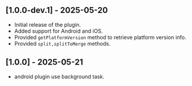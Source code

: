 

## [1.0.0-dev.1] - 2025-05-20

- Initial release of the plugin.
- Added support for Android and iOS.
- Provided `getPlatformVersion` method to retrieve platform version 
info.
- Provided `split,splitToMerge` methods.

## [1.0.0] - 2025-05-21
- android plugin use background task.